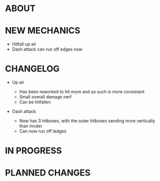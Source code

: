 # ABOUT



# NEW MECHANICS

- Hitfall up air
- Dash attack can run off edges now

# CHANGELOG

- Up air 
    - Has been reworked to hit more and as such is more consistant
    - Small overall damage nerf
    - Can be hitfallen

- Dash attack
    - Now has 3 hitboxes, with the outer hitboxes sending more vertically than innder
    - Can now run off ledges

# IN PROGRESS



# PLANNED CHANGES




